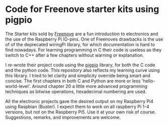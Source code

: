 # Code for Freenove starter kits using pigpio

The Starter kits sold by [Freenove](https://freenove.com) are a fun introduction to electronics and the use of the Raspberry Pi IO-pins.
One of Freenoves drawbacks is the use of of the deprecated wiringPi library, for which documentation is hard to find nowadays.
For learning programming in C their code is useless as they switch to C++ after a few chapters without warning or explanation.

I re-wrote their project code  using the [pigpio](https://abyz.me.uk/rpi/pigpio/) library, for both the C code and the python code.
This repository also reflects my learning curve using this library. I tried to let clarity and simplicity override being smart and concise.
The first chapters in both C and Python are more or less 'hello-world-level'. Around chapter 20  a little more advanced programming techniques as bitwise operations, hexadecimal numbering are used.


All the electronic projects gave the desired output on my Raspberry Pi4 using Raspbian (Buster).
I expect them to work on all raspberry Pi 1-4 versions, but not on the  Raspberry Pi5.
Use it at your own risk of course. Suggestions, remarks, and improvements are welcome.
